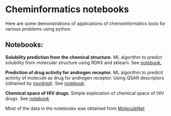 # Cheminformatics notebooks

Here are some demonstrations of applications of chemoinformatics tools for various problems using python.


## Notebooks:
**Solubility prediction from the chemical structure.** ML algorithm to predict solubility from molecular structure using RDKit and sklearn. See [notebook.](https://github.com/tkpiskorz/cheminformatics_notebooks/blob/master/solubility/Solubility_predict.ipynb)

**Prediction of drug activity for androgen receptor.** ML algorithm to predicit activity of molecule as drug for androgen receptor. Using QSAR descriptors (obtained by [mordred](https://github.com/mordred-descriptor/mordred)). See [notebook](https://github.com/tkpiskorz/cheminformatics_notebooks/blob/master/AR/Androgen%20receptor.ipynb).

**Chemical space of HIV drugs**. Simple exploration of chemical space of HIV drugs. See [notebook](https://github.com/tkpiskorz/cheminformatics_notebooks/blob/master/chem_space/Chemical%20space%20of%20HIV%20drugs.ipynb)


Most of the data in the notebooks was obtained from [MoleculeNet](moleculenet.ai)
